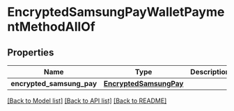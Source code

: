 # EncryptedSamsungPayWalletPaymentMethodAllOf

## Properties
Name | Type | Description | Notes
------------ | ------------- | ------------- | -------------
**encrypted_samsung_pay** | [**EncryptedSamsungPay**](EncryptedSamsungPay.md) |  | 

[[Back to Model list]](../README.md#documentation-for-models) [[Back to API list]](../README.md#documentation-for-api-endpoints) [[Back to README]](../README.md)


